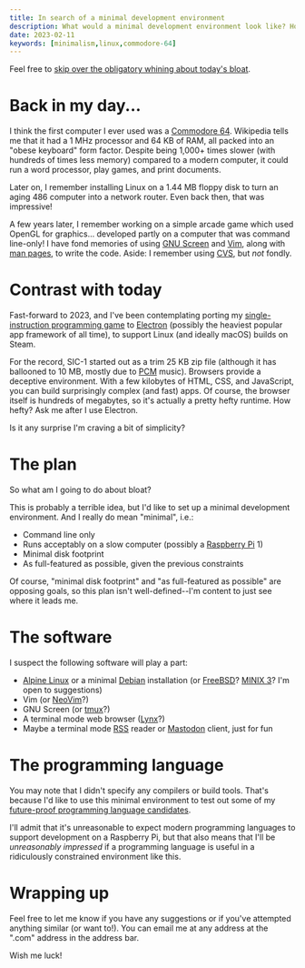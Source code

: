 ```yaml
---
title: In search of a minimal development environment
description: What would a minimal development environment look like? How small could it be?
date: 2023-02-11
keywords: [minimalism,linux,commodore-64]
---
```

Feel free to [skip over the obligatory whining about today's bloat](#the-plan).

# Back in my day...
I think the first computer I ever used was a [Commodore 64](https://en.wikipedia.org/wiki/Commodore_64). Wikipedia tells me that it had a 1 MHz processor and 64 KB of RAM, all packed into an "obese keyboard" form factor. Despite being 1,000+ times slower (with hundreds of times less memory) compared to a modern computer, it could run a word processor, play games, and print documents.

Later on, I remember installing Linux on a 1.44 MB floppy disk to turn an aging 486 computer into a network router. Even back then, that was impressive!

A few years later, I remember working on a simple arcade game which used OpenGL for graphics... developed partly on a computer that was command line-only! I have fond memories of using [GNU Screen](https://www.gnu.org/software/screen/) and [Vim](https://www.vim.org/), along with [man pages](https://en.wikipedia.org/wiki/Man_page), to write the code. Aside: I remember using [CVS](https://en.wikipedia.org/wiki/Concurrent_Versions_System), but *not* fondly.

# Contrast with today
Fast-forward to 2023, and I've been contemplating porting my [single-instruction programming game](../game-development/sic-1.md) to [Electron](https://www.electronjs.org/) (possibly the heaviest popular app framework of all time), to support Linux (and ideally macOS) builds on Steam.

For the record, SIC-1 started out as a trim 25 KB zip file (although it has ballooned to 10 MB, mostly due to [PCM](https://en.wikipedia.org/wiki/Pulse-code_modulation) music). Browsers provide a deceptive environment. With a few kilobytes of HTML, CSS, and JavaScript, you can build surprisingly complex (and fast) apps. Of course, the browser itself is hundreds of megabytes, so it's actually a pretty hefty runtime. How hefty? Ask me after I use Electron.

Is it any surprise I'm craving a bit of simplicity?

# The plan
So what am I going to do about bloat?

This is probably a terrible idea, but I'd like to set up a minimal development environment. And I really do mean "minimal", i.e.:

* Command line only
* Runs acceptably on a slow computer (possibly a [Raspberry Pi](https://en.wikipedia.org/wiki/Raspberry_Pi) 1)
* Minimal disk footprint
* As full-featured as possible, given the previous constraints

Of course, "minimal disk footprint" and "as full-featured as possible" are opposing goals, so this plan isn't well-defined--I'm content to just see where it leads me.

# The software
I suspect the following software will play a part:

* [Alpine Linux](https://www.alpinelinux.org/) or a minimal [Debian](https://www.debian.org/) installation (or [FreeBSD](https://www.freebsd.org/)? [MINIX 3](https://minix3.org/)? I'm open to suggestions)
* Vim (or [NeoVim](https://neovim.io/)?)
* GNU Screen (or [tmux](https://github.com/tmux/tmux)?)
* A terminal mode web browser ([Lynx](https://lynx.browser.org/)?)
* Maybe a terminal mode [RSS](https://en.wikipedia.org/wiki/RSS) reader or [Mastodon](https://mastodon.social/) client, just for fun

# The programming language
You may note that I didn't specify any compilers or build tools. That's because I'd like to use this minimal environment to test out some of my [future-proof programming language candidates](../programming-languages/future-proof-languages.md).

I'll admit that it's unreasonable to expect modern programming languages to support development on a Raspberry Pi, but that also means that I'll be *unreasonably impressed* if a programming language is useful in a ridiculously constrained environment like this.

# Wrapping up
Feel free to let me know if you have any suggestions or if you've attempted anything similar (or want to!). You can email me at any address at the ".com" address in the address bar.

Wish me luck!
